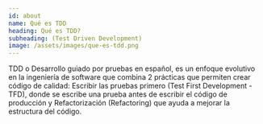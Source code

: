 ```yaml
---
id: about
name: Qué es TDD
heading: Qué es TDD?
subheading: (Test Driven Development)
image: /assets/images/que-es-tdd.png
---
```


TDD o Desarrollo guiado por pruebas en español, es un enfoque evolutivo en la ingeniería de software que combina 2 prácticas que permiten crear código de calidad: Escribir las pruebas primero (Test First Development - TFD), donde se escribe una prueba antes de escribir el código de producción y Refactorización (Refactoring) que ayuda a mejorar la estructura del código.